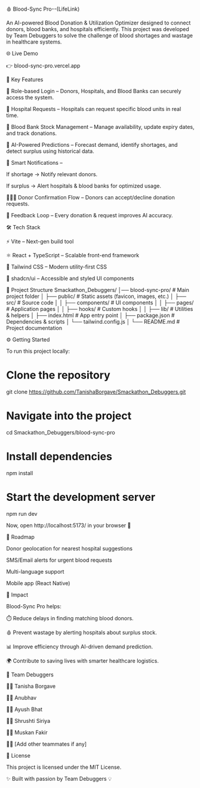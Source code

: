 🩸 Blood-Sync Pro--(LifeLink)

An AI-powered Blood Donation & Utilization Optimizer designed to connect donors, blood banks, and hospitals efficiently.
This project was developed by Team Debuggers to solve the challenge of blood shortages and wastage in healthcare systems.

🌐 Live Demo

👉 blood-sync-pro.vercel.app

🚀 Key Features

🔑 Role-based Login – Donors, Hospitals, and Blood Banks can securely access the system.

🏥 Hospital Requests – Hospitals can request specific blood units in real time.

🏦 Blood Bank Stock Management – Manage availability, update expiry dates, and track donations.

🤖 AI-Powered Predictions – Forecast demand, identify shortages, and detect surplus using historical data.

📢 Smart Notifications –

If shortage → Notify relevant donors.

If surplus → Alert hospitals & blood banks for optimized usage.

🧑‍🤝‍🧑 Donor Confirmation Flow – Donors can accept/decline donation requests.

🔄 Feedback Loop – Every donation & request improves AI accuracy.

🛠️ Tech Stack

⚡ Vite – Next-gen build tool

⚛️ React + TypeScript – Scalable front-end framework

🎨 Tailwind CSS – Modern utility-first CSS

🧩 shadcn/ui – Accessible and styled UI components

📂 Project Structure
Smackathon_Debuggers/
│── blood-sync-pro/     # Main project folder
│   ├── public/         # Static assets (favicon, images, etc.)
│   ├── src/            # Source code
│   │   ├── components/ # UI components
│   │   ├── pages/      # Application pages
│   │   ├── hooks/      # Custom hooks
│   │   ├── lib/        # Utilities & helpers
│   ├── index.html      # App entry point
│   ├── package.json    # Dependencies & scripts
│   └── tailwind.config.js
│
└── README.md           # Project documentation

⚙️ Getting Started

To run this project locally:

# Clone the repository
git clone https://github.com/TanishaBorgave/Smackathon_Debuggers.git

# Navigate into the project
cd Smackathon_Debuggers/blood-sync-pro

# Install dependencies
npm install

# Start the development server
npm run dev


Now, open http://localhost:5173/
 in your browser 🎉

📌 Roadmap

 Donor geolocation for nearest hospital suggestions

 SMS/Email alerts for urgent blood requests

 Multi-language support

 Mobile app (React Native)

🎯 Impact

Blood-Sync Pro helps:

⏱️ Reduce delays in finding matching blood donors.

🩸 Prevent wastage by alerting hospitals about surplus stock.

📊 Improve efficiency through AI-driven demand prediction.

🌍 Contribute to saving lives with smarter healthcare logistics.

🤝 Team Debuggers

👩‍💻 Tanisha Borgave

👨‍💻 Anubhav

👨‍💻 Ayush Bhat

👨‍💻 Shrushti Siriya

👨‍💻 Muskan Fakir


👨‍💻 [Add other teammates if any]

📜 License

This project is licensed under the MIT License.

✨ Built with passion by Team Debuggers 💡
